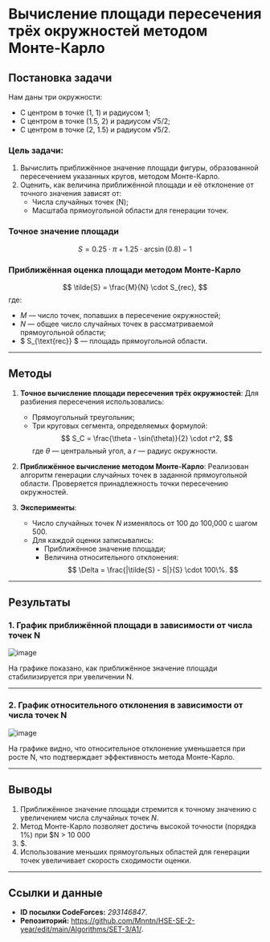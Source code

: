 # Вычисление площади пересечения трёх окружностей методом Монте-Карло

## Постановка задачи

Нам даны три окружности:
- С центром в точке (1, 1) и радиусом 1;
- С центром в точке (1.5, 2) и радиусом $√5 / 2$;
- С центром в точке (2, 1.5) и радиусом $√5 / 2$.

### Цель задачи:
1. Вычислить приближённое значение площади фигуры, образованной пересечением указанных кругов, методом Монте-Карло.
2. Оценить, как величина приближённой площади и её отклонение от точного значения зависят от:
    - Числа случайных точек (N);
    - Масштаба прямоугольной области для генерации точек.

### Точное значение площади
$$
S = 0.25 \cdot \pi + 1.25 \cdot \arcsin(0.8) - 1
$$
### Приближённая оценка площади методом Монте-Карло
$$
\tilde{S} = \frac{M}{N} \cdot S_{rec},
$$
где:
- $M$ — число точек, попавших в пересечение окружностей;
- $N$ — общее число случайных точек в рассматриваемой прямоугольной области;
- $ S_{\text{rec}} $ — площадь прямоугольной области.

---

## Методы

1. **Точное вычисление площади пересечения трёх окружностей**:
   Для разбиения пересечения использовались:
    - Прямоугольный треугольник;
    - Три круговых сегмента, определяемых формулой:
      $$
      S_C = \frac{\theta - \sin(\theta)}{2} \cdot r^2,
      $$
      где $\theta$ — центральный угол, а $r$ — радиус окружности.

2. **Приближённое вычисление методом Монте-Карло**:
   Реализован алгоритм генерации случайных точек в заданной прямоугольной области. Проверяется принадлежность точки пересечению окружностей.

3. **Эксперименты**:
    - Число случайных точек $N$ изменялось от 100 до 100,000 с шагом 500.
    - Для каждой оценки записывались:
        - Приближённое значение площади;
        - Величина относительного отклонения:
          $$
          \Delta = \frac{|\tilde{S} - S|}{S} \cdot 100\%.
          $$

---

## Результаты

### 1. График приближённой площади в зависимости от числа точек N

![image](https://github.com/user-attachments/assets/671744e6-c04e-4c7a-8068-3e14a8a68cda)


На графике показано, как приближённое значение площади стабилизируется при увеличении N.

---

### 2. График относительного отклонения в зависимости от числа точек N

![image](https://github.com/user-attachments/assets/2bbb5fea-e052-40c5-ae16-ba45714afc06)


На графике видно, что относительное отклонение уменьшается при росте N, что подтверждает эффективность метода Монте-Карло.

---

## Выводы

1. Приближённое значение площади стремится к точному значению с увеличением числа случайных точек $N$.
2. Метод Монте-Карло позволяет достичь высокой точности (порядка 1%) при $N > 10 000
3. $.
3. Использование меньших прямоугольных областей для генерации точек увеличивает скорость сходимости оценки.

---

## Ссылки и данные

- **ID посылки CodeForces:** *293146847*.
- **Репозиторий:** https://github.com/Mnntn/HSE-SE-2-year/edit/main/Algorithms/SET-3/A1/.

